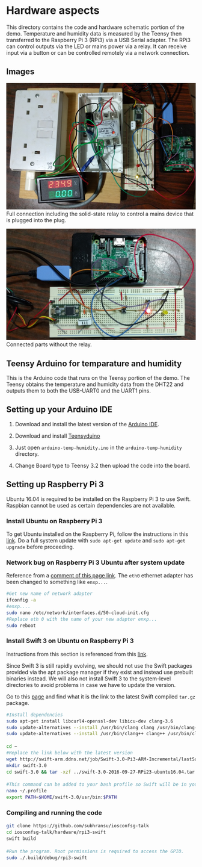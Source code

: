 # Hardware aspects

This directory contains the code and hardware schematic portion of the demo. Temperature and humidity data is measured by the Teensy then transferred to the Raspberry Pi 3 (RPi3) via a USB Serial adapter. The RPi3 can control outputs via the LED or mains power via a relay. It can receive input via a button or can be controlled remotely via a network connection.

## Images

![Screen](connection/top-with-relay.jpg)
Full connection including the solid-state relay to control a mains device that is plugged into the plug.

![Screen](connection/top.jpg)
Connected parts without the relay.

## Teensy Arduino for temparature and humidity

This is the Arduino code that runs on the Teensy portion of the demo. The Teensy obtains the temperature and humidity data from the DHT22 and outputs them to both the USB-UART0 and the UART1 pins.

## Setting up your Arduino IDE

1. Download and install the latest version of the [Arduino IDE](https://www.arduino.cc/en/Main/Software).

2. Download and install [Teensyduino](https://www.pjrc.com/teensy/td_download.html)

3. Just open `arduino-temp-humidity.ino` in the `arduino-temp-humidity` directory.

4. Change Board type to Teensy 3.2 then upload the code into the board.

## Setting up Raspberry Pi 3

Ubuntu 16.04 is required to be installed on the Raspberry Pi 3 to use Swift. Raspbian cannot be used as certain dependencies are not available.

### Install Ubuntu on Raspberry Pi 3

To get Ubuntu installed on the Raspberry Pi, follow the instructions in this [link](https://wiki.ubuntu.com/ARM/RaspberryPi). Do a full system update with `sudo apt-get update` and `sudo apt-get upgrade` before proceeding.

### Network bug on Raspberry Pi 3 Ubuntu after system update

Reference from a [comment of this page link](http://dev.iachieved.it/iachievedit/building-swift-3-0-on-a-raspberry-pi-3/#comment-2072). The `eth0` ethernet adapter has been changed to something like `enxp...`.

```bash
#Get new name of network adapter
ifconfig -a
#enxp....
sudo nano /etc/network/interfaces.d/50-cloud-init.cfg
#Replace eth 0 with the name of your new adapter enxp...
sudo reboot
```

### Install Swift 3 on Ubuntu on Raspberry Pi 3
Instructions from this section is referenced from this [link](http://dev.iachieved.it/iachievedit/swift-3-0-on-raspberry-pi-2-and-3/).

Since Swift 3 is still rapidly evolving, we should not use the Swift packages provided via the apt package manager if they exist and instead use prebuilt binaries instead. We will also not install Swift 3 to the system-level directories to avoid problems in case we have to update the version.

Go to this [page](http://swift-arm.ddns.net/job/Swift-3.0-Pi3-ARM-Incremental/lastSuccessfulBuild/artifact/) and find what it is the link to the latest Swift compiled `tar.gz` package.

```bash
#Install dependencies
sudo apt-get install libcurl4-openssl-dev libicu-dev clang-3.6
sudo update-alternatives --install /usr/bin/clang clang /usr/bin/clang-3.6 100
sudo update-alternatives --install /usr/bin/clang++ clang++ /usr/bin/clang++-3.6 100

cd ~
#Replace the link below with the latest version
wget http://swift-arm.ddns.net/job/Swift-3.0-Pi3-ARM-Incremental/lastSuccessfulBuild/artifact/swift-3.0-2016-09-27-RPi23-ubuntu16.04.tar.gz
mkdir swift-3.0
cd swift-3.0 && tar -xzf ../swift-3.0-2016-09-27-RPi23-ubuntu16.04.tar.gz

#This command can be added to your bash profile so Swift will be in your PATH after a reboot
nano ~/.profile
export PATH=$HOME/swift-3.0/usr/bin:$PATH
```

### Compiling and running the code

```bash
git clone https://github.com/subhransu/iosconfsg-talk
cd iosconfsg-talk/hardware/rpi3-swift
swift build

#Run the program. Root permissions is required to access the GPIO.
sudo ./.build/debug/rpi3-swift
```
